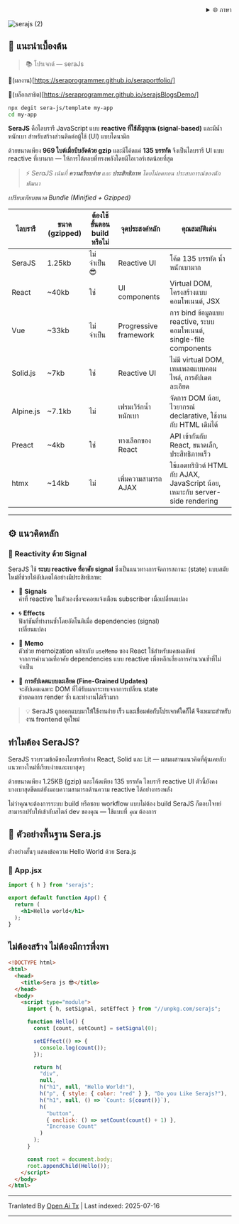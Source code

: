 ﻿<div align="right">
  <details>
    <summary >🌐 ภาษา</summary>
    <div>
      <div align="center">
        <a href="https://openaitx.github.io/view.html?user=sera-js&project=sera&lang=en">English</a>
        | <a href="https://openaitx.github.io/view.html?user=sera-js&project=sera&lang=zh-CN">简体中文</a>
        | <a href="https://openaitx.github.io/view.html?user=sera-js&project=sera&lang=zh-TW">繁體中文</a>
        | <a href="https://openaitx.github.io/view.html?user=sera-js&project=sera&lang=ja">日本語</a>
        | <a href="https://openaitx.github.io/view.html?user=sera-js&project=sera&lang=ko">한국어</a>
        | <a href="https://openaitx.github.io/view.html?user=sera-js&project=sera&lang=hi">हिन्दी</a>
        | <a href="https://openaitx.github.io/view.html?user=sera-js&project=sera&lang=th">ไทย</a>
        | <a href="https://openaitx.github.io/view.html?user=sera-js&project=sera&lang=fr">Français</a>
        | <a href="https://openaitx.github.io/view.html?user=sera-js&project=sera&lang=de">Deutsch</a>
        | <a href="https://openaitx.github.io/view.html?user=sera-js&project=sera&lang=es">Español</a>
        | <a href="https://openaitx.github.io/view.html?user=sera-js&project=sera&lang=it">Itapano</a>
        | <a href="https://openaitx.github.io/view.html?user=sera-js&project=sera&lang=ru">Русский</a>
        | <a href="https://openaitx.github.io/view.html?user=sera-js&project=sera&lang=pt">Português</a>
        | <a href="https://openaitx.github.io/view.html?user=sera-js&project=sera&lang=nl">Nederlands</a>
        | <a href="https://openaitx.github.io/view.html?user=sera-js&project=sera&lang=pl">Polski</a>
        | <a href="https://openaitx.github.io/view.html?user=sera-js&project=sera&lang=ar">العربية</a>
        | <a href="https://openaitx.github.io/view.html?user=sera-js&project=sera&lang=fa">فارسی</a>
        | <a href="https://openaitx.github.io/view.html?user=sera-js&project=sera&lang=tr">Türkçe</a>
        | <a href="https://openaitx.github.io/view.html?user=sera-js&project=sera&lang=vi">Tiếng Việt</a>
        | <a href="https://openaitx.github.io/view.html?user=sera-js&project=sera&lang=id">Bahasa Indonesia</a>
      </div>
    </div>
  </details>
</div>


![serajs (2)](https://github.com/user-attachments/assets/7ccff260-491d-420b-8e22-4579f9bad50a)

## 📖 **แนะนำเบื้องต้น**

> 📚 โปรเจกต์  —  seraJs

🔗(ผลงาน)[https://seraprogrammer.github.io/seraportfolio/]

🔗(บล็อกสาธิต)[https://seraprogrammer.github.io/serajsBlogsDemo/]


```bash
npx degit sera-js/template my-app
cd my-app
```
**SeraJS** คือไลบรารี JavaScript แบบ **reactive ที่ใช้สัญญาณ (signal-based)** และมีน้ำหนักเบา
สำหรับสร้างส่วนติดต่อผู้ใช้ (UI) แบบไดนามิก

ด้วยขนาดเพียง **969 ไบต์เมื่อบีบอัดด้วย gzip** และมีโค้ดแค่ **135 บรรทัด** จึงเป็นไลบรารี UI แบบ reactive ที่เบามาก — ให้การโต้ตอบที่ทรงพลังโดยมีโอเวอร์เฮดน้อยที่สุด

> ⚡️ _SeraJS เน้นที่ **ความเรียบง่าย** และ **ประสิทธิภาพ** โดยไม่ลดทอน
> ประสบการณ์ของนักพัฒนา_


*เปรียบเทียบขนาด Bundle (Minified + Gzipped)*

| ไลบรารี | ขนาด (gzipped) | ต้องใช้ขั้นตอน build หรือไม่ | จุดประสงค์หลัก | คุณสมบัติเด่น |
|---------|----------------|---------------------|-------------|--------------|
| SeraJS | 1.25kb | ไม่จำเป็น 😎 | Reactive UI | โค้ด 135 บรรทัด น้ำหนักเบามาก |
| React | ~40kb | ใช่ | UI components | Virtual DOM, โครงสร้างแบบคอมโพเนนต์, JSX |
| Vue | ~33kb | ไม่จำเป็น | Progressive framework | การ bind ข้อมูลแบบ reactive, ระบบคอมโพเนนต์, single-file components |
| Solid.js | ~7kb | ใช่ | Reactive UI | ไม่มี virtual DOM, เทมเพลตแบบคอมไพล์, การอัปเดตละเอียด |
| Alpine.js | ~7.1kb | ไม่ | เฟรมเวิร์กน้ำหนักเบา | จัดการ DOM น้อย, ไวยากรณ์ declarative, ใช้งานกับ HTML เดิมได้ |
| Preact | ~4kb | ใช่ | ทางเลือกของ React | API เข้ากันกับ React, ขนาดเล็ก, ประสิทธิภาพเร็ว |
| htmx | ~14kb | ไม่ | เพิ่มความสามารถ AJAX | ใช้แอตทริบิวต์ HTML กับ AJAX, JavaScript น้อย, เหมาะกับ server-side rendering |



---

## ⚙️ **แนวคิดหลัก**

### 🔄 **Reactivity ด้วย Signal**

SeraJS ใช้ **ระบบ reactive ที่อาศัย signal** ซึ่งเป็นแนวทางการจัดการสถานะ (state)
แบบสมัยใหม่ที่ช่วยให้อัปเดตได้อย่างมีประสิทธิภาพ:

- 🧠 **Signals**  
  ค่าที่ reactive ในตัวเองซึ่งจะคอยแจ้งเตือน subscriber เมื่อเปลี่ยนแปลง

- 🌀 **Effects**  
  ฟังก์ชันที่ทำงานซ้ำโดยอัตโนติเมื่อ dependencies (signal)  
  เปลี่ยนแปลง

- 🧭 **Memo**  
  ตัวช่วย memoization คล้ายกับ `useMemo` ของ React ใช้สำหรับแคชผลลัพธ์  
  จากการคำนวณที่อาศัย dependencies แบบ reactive เพื่อหลีกเลี่ยงการคำนวณซ้ำที่ไม่จำเป็น

- 🔬 **การอัปเดตแบบละเอียด (Fine-Grained Updates)**  
  จะอัปเดตเฉพาะ DOM ที่ได้รับผลกระทบจากการเปลี่ยน state  
  ช่วยลดการ render ซ้ำ และทำงานได้เร็วมาก

> 💡 **SeraJS ถูกออกแบบมาให้ใช้งานง่าย เร็ว และเชื่อมต่อกับโปรเจกต์ใดก็ได้
> จึงเหมาะสำหรับงาน frontend ยุคใหม่**


## ทำไมต้อง SeraJS?

SeraJS รวบรวมข้อดีของไลบรารีอย่าง React, Solid และ Lit — ผสมผสานแนวคิดที่คุ้นเคยกับแนวทางใหม่ที่เรียบง่ายและเบาสุดๆ

ด้วยขนาดเพียง 1.25KB (gzip) และโค้ดเพียง 135 บรรทัด ไลบรารี reactive UI ตัวนี้ยังคงบางเบาสุดขีดแต่ยังมอบความสามารถด้านความ reactive ได้อย่างทรงพลัง

ไม่ว่าคุณจะต้องการระบบ build หรือชอบ workflow แบบไม่ต้อง build SeraJS ก็ตอบโจทย์ สามารถปรับให้เข้ากับสไตล์ dev ของคุณ — ใช้แบบที่ *คุณ* ต้องการ


## 🌱 **ตัวอย่างพื้นฐาน Sera.js**

ตัวอย่างสั้นๆ แสดงข้อความ Hello World ด้วย Sera.js

### 📄 App.jsx



```jsx
import { h } from "serajs";

export default function App() {
  return (
    <h1>Hello world</h1>
  );
}
```
## ไม่ต้องสร้าง ไม่ต้องมีการพึ่งพา


```html
<!DOCTYPE html>
<html>
  <head>
    <title>Sera js 😎</title>
  </head>
  <body>
    <script type="module">
      import { h, setSignal, setEffect } from "//unpkg.com/serajs";

      function Hello() {
        const [count, setCount] = setSignal(0);

        setEffect(() => {
          console.log(count());
        });

        return h(
          "div",
          null,
          h("h1", null, "Hello World!"),
          h("p", { style: { color: "red" } }, "Do you Like Serajs?"),
          h("h1", null, () => `Count: ${count()}`),
          h(
            "button",
            { onclick: () => setCount(count() + 1) },
            "Increase Count"
          )
        );
      }

      const root = document.body;
      root.appendChild(Hello());
    </script>
  </body>
</html>
```





---

Tranlated By [Open Ai Tx](https://github.com/OpenAiTx/OpenAiTx) | Last indexed: 2025-07-16

---